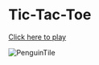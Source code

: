 # Tic-Tac-Toe

[Click here to play](https://ngojunhaojason.github.io/tic-tac-toe)

![PenguinTile](src/images/penguin_tile.png)
